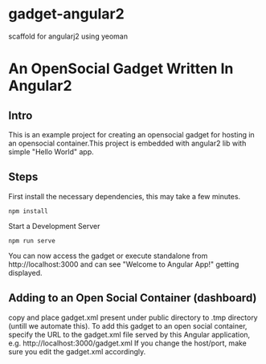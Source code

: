 # gadget-angular2
scaffold for angularj2 using yeoman



# An OpenSocial Gadget Written In Angular2

## Intro
This is an example project for creating an opensocial gadget for hosting in an opensocial container.This project is embedded with angular2 lib
with simple "Hello World" app.

## Steps 
First install the necessary dependencies, this may take a few minutes.
```
npm install
```
Start a Development Server
```
npm run serve
```
You can now access the gadget or execute standalone from http://localhost:3000 and can see "Welcome to Angular App!" getting displayed.

## Adding to an Open Social Container (dashboard)
copy and place gadget.xml present under public directory to .tmp directory (untill we automate this).
To add this gadget to an open social container, specify the URL to the gadget.xml file served by this Angular application, e.g.
http://localhost:3000/gadget.xml
If you change the host/port, make sure you edit the gadget.xml accordingly.
